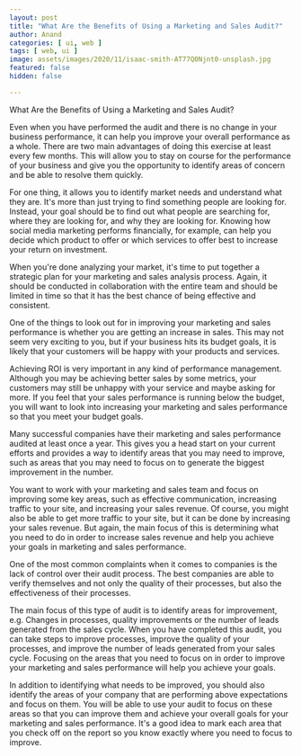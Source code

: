 ```yaml
---
layout: post
title: "What Are the Benefits of Using a Marketing and Sales Audit?"
author: Anand
categories: [ ui, web ]
tags: [ web, ui ]
image: assets/images/2020/11/isaac-smith-AT77Q0Njnt0-unsplash.jpg
featured: false
hidden: false

---
```




What Are the Benefits of Using a Marketing and Sales Audit?



Even when you have performed the audit and there is no change in your business performance, it can help you improve your overall performance as a whole.  There are two main advantages of doing this exercise at least every few months.  This will allow you to stay on course for the performance of your business and give you the opportunity to identify areas of concern and be able to resolve them quickly. 

For one thing, it allows you to identify market needs and understand what they are.  It's more than just trying to find something people are looking for.  Instead, your goal should be to find out what people are searching for, where they are looking for, and why they are looking for.  Knowing how social media marketing performs financially, for example, can help you decide which product to offer or which services to offer best to increase your return on investment. 

When you're done analyzing your market, it's time to put together a strategic plan for your marketing and sales analysis process.  Again, it should be conducted in collaboration with the entire team and should be limited in time so that it has the best chance of being effective and consistent. 

One of the things to look out for in improving your marketing and sales performance is whether you are getting an increase in sales.  This may not seem very exciting to you, but if your business hits its budget goals, it is likely that your customers will be happy with your products and services. 

Achieving ROI is very important in any kind of performance management. Although you may be achieving better sales by some metrics, your customers may still be unhappy with your service and maybe asking for more. If you feel that your sales performance is running below the budget, you will want to look into increasing your marketing and sales performance so that you meet your budget goals.

Many successful companies have their marketing and sales performance audited at least once a year.  This gives you a head start on your current efforts and provides a way to identify areas that you may need to improve, such as areas that you may need to focus on to generate the biggest improvement in the number.

You want to work with your marketing and sales team and focus on improving some key areas, such as effective communication, increasing traffic to your site, and increasing your sales revenue.  Of course, you might also be able to get more traffic to your site, but it can be done by increasing your sales revenue.  But again, the main focus of this is determining what you need to do in order to increase sales revenue and help you achieve your goals in marketing and sales performance. 

One of the most common complaints when it comes to companies is the lack of control over their audit process.  The best companies are able to verify themselves and not only the quality of their processes, but also the effectiveness of their processes. 

The main focus of this type of audit is to identify areas for improvement, e.g. Changes in processes, quality improvements or the number of leads generated from the sales cycle.  When you have completed this audit, you can take steps to improve processes, improve the quality of your processes, and improve the number of leads generated from your sales cycle.  Focusing on the areas that you need to focus on in order to improve your marketing and sales performance will help you achieve your goals. 

In addition to identifying what needs to be improved, you should also identify the areas of your company that are performing above expectations and focus on them.  You will be able to use your audit to focus on these areas so that you can improve them and achieve your overall goals for your marketing and sales performance.  It's a good idea to mark each area that you check off on the report so you know exactly where you need to focus to improve. 








